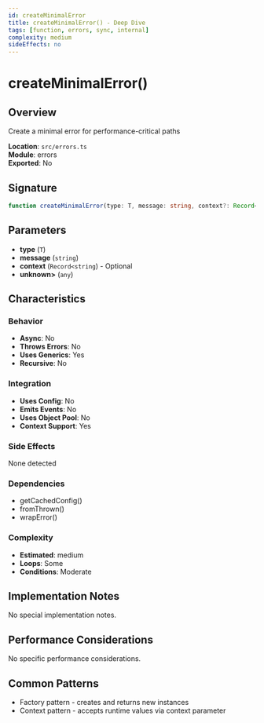 ```yaml
---
id: createMinimalError
title: createMinimalError() - Deep Dive
tags: [function, errors, sync, internal]
complexity: medium
sideEffects: no
---
```


# createMinimalError()

## Overview
Create a minimal error for performance-critical paths

**Location**: `src/errors.ts`  
**Module**: errors  
**Exported**: No  

## Signature
```typescript
function createMinimalError(type: T, message: string, context?: Record<string, unknown>: any): TryError<T>
```

## Parameters
- **type** (`T`)
- **message** (`string`)
- **context** (`Record<string`) - Optional
- **unknown>** (`any`)

## Characteristics

### Behavior
- **Async**: No
- **Throws Errors**: No
- **Uses Generics**: Yes
- **Recursive**: No

### Integration
- **Uses Config**: No
- **Emits Events**: No
- **Uses Object Pool**: No
- **Context Support**: Yes

### Side Effects
None detected

### Dependencies
- getCachedConfig()
- fromThrown()
- wrapError()

### Complexity
- **Estimated**: medium
- **Loops**: Some
- **Conditions**: Moderate



## Implementation Notes
No special implementation notes.

## Performance Considerations
No specific performance considerations.

## Common Patterns
- Factory pattern - creates and returns new instances
- Context pattern - accepts runtime values via context parameter
